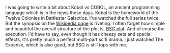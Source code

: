 I was going to write a bit about Kobol vs COBOL, an ancient programming language which is in the news these days. Kobol is the homeworld of the Twelve Colonies in Battlestar Galactica. I've watched the full series twice. But the synopsis on the <a href="https://en.wikipedia.org/wiki/Battlestar_Galactica">Wikipedia page</a> is riveting. I often forget how simple and beautiful the overall structure of the plot is. <a href="http://scripting.com/images/2020/04/21/bsgplot.png"><span class="spSpoiler">BSG plot</span></a>. And of course the execution. I'd have to say, even though it has cheezy sets and special effects, it's pretty much a perfect multi-part scifi drama. I just watched The Expanse, which is also good, but BSG is still tops with me. 
